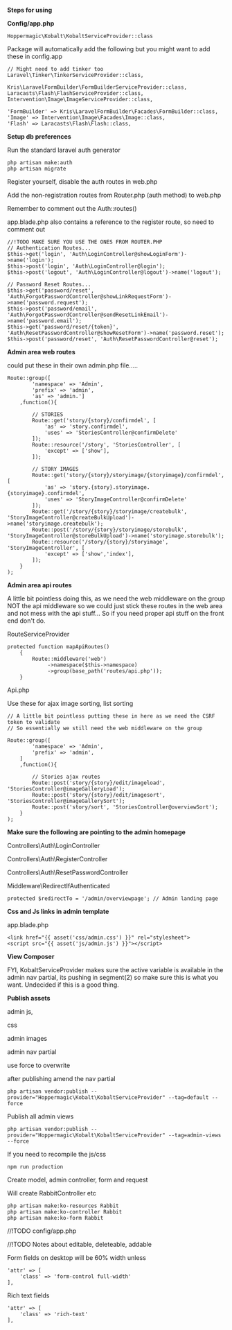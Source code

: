 **Steps for using**

**Config/app.php**

````
Hoppermagic\Kobalt\KobaltServiceProvider::class

````
Package will automatically add the following but you might want to add these in config.app
````
// Might need to add tinker too
Laravel\Tinker\TinkerServiceProvider::class,

Kris\LaravelFormBuilder\FormBuilderServiceProvider::class,
Laracasts\Flash\FlashServiceProvider::class,
Intervention\Image\ImageServiceProvider::class,

'FormBuilder' => Kris\LaravelFormBuilder\Facades\FormBuilder::class,
'Image' => Intervention\Image\Facades\Image::class,
'Flash'	=> Laracasts\Flash\Flash::class,
````

**Setup db preferences**

Run the standard laravel auth generator

````
php artisan make:auth
php artisan migrate
````

Register yourself, disable the auth routes in web.php

Add the non-registration routes from Router.php (auth method) to web.php

Remember to comment out the Auth::routes()

app.blade.php also contains a reference to the register route, so need to comment out

````
//!TODO MAKE SURE YOU USE THE ONES FROM ROUTER.PHP
// Authentication Routes...
$this->get('login', 'Auth\LoginController@showLoginForm')->name('login');
$this->post('login', 'Auth\LoginController@login');
$this->post('logout', 'Auth\LoginController@logout')->name('logout');

// Password Reset Routes...
$this->get('password/reset', 'Auth\ForgotPasswordController@showLinkRequestForm')->name('password.request');
$this->post('password/email', 'Auth\ForgotPasswordController@sendResetLinkEmail')->name('password.email');
$this->get('password/reset/{token}', 'Auth\ResetPasswordController@showResetForm')->name('password.reset');
$this->post('password/reset', 'Auth\ResetPasswordController@reset');
````



**Admin area web routes** 

could put these in their own admin.php file.....

````
Route::group([
        'namespace' => 'Admin',
        'prefix' => 'admin',
        'as' => 'admin.']
    ,function(){

        // STORIES
        Route::get('story/{story}/confirmdel', [
            'as' => 'story.confirmdel',
            'uses' => 'StoriesController@confirmDelete'
        ]);
        Route::resource('/story', 'StoriesController', [
            'except' => ['show'],
        ]);

        // STORY IMAGES
        Route::get('story/{story}/storyimage/{storyimage}/confirmdel', [
            'as' => 'story.{story}.storyimage.{storyimage}.confirmdel',
            'uses' => 'StoryImageController@confirmDelete'
        ]);
        Route::get('/story/{story}/storyimage/createbulk', 'StoryImageController@createBulkUpload')->name('storyimage.createbulk');
        Route::post('/story/{story}/storyimage/storebulk', 'StoryImageController@storeBulkUpload')->name('storyimage.storebulk');
        Route::resource('/story/{story}/storyimage', 'StoryImageController', [
            'except' => ['show','index'],
        ]);
    }
);

````

**Admin area api routes**

A little bit pointless doing this, as we need the web middleware on the group
NOT the api middleware so we could just stick these routes in the web area and
not mess with the api stuff... So if you need proper api stuff on the front end don't do.

RouteServiceProvider

````
protected function mapApiRoutes()
    {
        Route::middleware('web')
             ->namespace($this->namespace)
             ->group(base_path('routes/api.php'));
    }
````

Api.php

Use these for ajax image sorting, list sorting

````
// A little bit pointless putting these in here as we need the CSRF token to validate
// So essentially we still need the web middleware on the group

Route::group([
        'namespace' => 'Admin',
        'prefix' => 'admin',
    ]
    ,function(){

        // Stories ajax routes
        Route::post('story/{story}/edit/imageload', 'StoriesController@imageGalleryLoad');
        Route::post('story/{story}/edit/imagesort', 'StoriesController@imageGallerySort');
        Route::post('story/sort', 'StoriesController@overviewSort');
    }
);
````

**Make sure the following are pointing to the admin homepage**

Controllers\Auth\LoginController

Controllers\Auth\RegisterController

Controllers\Auth\ResetPasswordController

Middleware\RedirectIfAuthenticated

````
protected $redirectTo = '/admin/overviewpage'; // Admin landing page
````

**Css and Js links in admin template**

app.blade.php

````
<link href="{{ asset('css/admin.css') }}" rel="stylesheet">
<script src="{{ asset('js/admin.js') }}"></script>
````

**View Composer**

FYI, KobaltServiceProvider makes sure the active variable is available in the admin nav partial, its pushing in
segment(2) so make sure this is what you want. Undecided if this is a good thing.
 
**Publish assets** 

admin js,

css

admin images 

admin nav partial

use force to overwrite

after publishing amend the nav partial

````
php artisan vendor:publish --provider="Hoppermagic\Kobalt\KobaltServiceProvider" --tag=default --force
````

Publish all admin views

````
php artisan vendor:publish --provider="Hoppermagic\Kobalt\KobaltServiceProvider" --tag=admin-views --force
````

If you need to recompile the js/css

````
npm run production
````

Create model, admin controller, form and request

Will create RabbitController etc

````
php artisan make:ko-resources Rabbit
php artisan make:ko-controller Rabbit
php artisan make:ko-form Rabbit
````

//!TODO config/app.php

//!TODO Notes about editable, deleteable, addable

Form fields on desktop will be 60% width unless

````
'attr' => [
    'class' => 'form-control full-width'
],
````
Rich text fields

````
'attr' => [
    'class' => 'rich-text'
],
````



